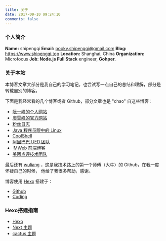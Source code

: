 ```yaml
---
title: 关于
date: 2017-09-10 09:24:10
comments: false
---
```



### 个人简介
**Name:** shipengqi
**Email:** pooky.shipengqi@gmail.com
**Blog:** https://www.shipengqi.top
**Location:** Shanghai, China
**Organization:** Microfocus
**Job: Node.js Full Stack** engineer, **Gohper**.

### 关于本站

本博客文章大部分是我自己的学习笔记，也尝试写一点自己的总结和理解，部分是转载自别的博客。

下面是我经常看的几个博客或者 Github，部分文章也是 "chao" 自这些博客：

- [阮一峰的个人网站](http://www.ruanyifeng.com/home.html)
- [廖雪峰的官方网站](https://www.liaoxuefeng.com/)
- [粉丝日志](http://blog.fens.me/)
- [Java 程序员眼中的 Linux](https://github.com/judasn/Linux-Tutorial)
- [CoolShell](https://coolshell.cn/)
- [阿里巴巴 UED 团队](http://www.aliued.com/)
- [IMWeb 前端博客](http://imweb.io/topic/tab/all)
- [美团点评技术团队](https://tech.meituan.com/)

最后还有 [wuliang](https://github.com/wuliang142857) ，这是我技术路上的第一个师傅（大牛）的 Github，在我一度怀疑自己的时候，
他给了我很多帮助，感谢。

博客使用 [Hexo](https://hexo.io/zh-cn/docs/) 搭建于：
- [Github](https://github.com/shipengqi/shipengqi.github.io)
- [Coding](https://dev.tencent.com/u/shipengqi/p/shipengqi.coding.me/git)

### Hexo搭建指南
- [Hexo](https://hexo.io/zh-cn/docs/)
- [Next 主题](http://theme-next.iissnan.com/)
- [cactus 主题](https://github.com/probberechts/hexo-theme-cactus)

